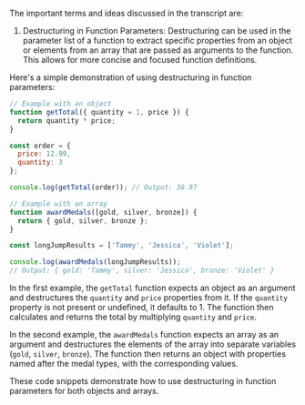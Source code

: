 The important terms and ideas discussed in the transcript are:

1. Destructuring in Function Parameters: Destructuring can be used in the parameter list of a function to extract specific properties from an object or elements from an array that are passed as arguments to the function. This allows for more concise and focused function definitions.

Here's a simple demonstration of using destructuring in function parameters:

```javascript
// Example with an object
function getTotal({ quantity = 1, price }) {
  return quantity * price;
}

const order = {
  price: 12.99,
  quantity: 3
};

console.log(getTotal(order)); // Output: 38.97

// Example with an array
function awardMedals([gold, silver, bronze]) {
  return { gold, silver, bronze };
}

const longJumpResults = ['Tammy', 'Jessica', 'Violet'];

console.log(awardMedals(longJumpResults));
// Output: { gold: 'Tammy', silver: 'Jessica', bronze: 'Violet' }
```

In the first example, the `getTotal` function expects an object as an argument and destructures the `quantity` and `price` properties from it. If the `quantity` property is not present or undefined, it defaults to 1. The function then calculates and returns the total by multiplying `quantity` and `price`.

In the second example, the `awardMedals` function expects an array as an argument and destructures the elements of the array into separate variables (`gold`, `silver`, `bronze`). The function then returns an object with properties named after the medal types, with the corresponding values.

These code snippets demonstrate how to use destructuring in function parameters for both objects and arrays.